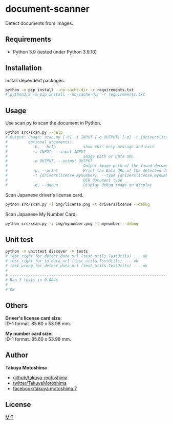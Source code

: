 # document-scanner
Detect documents from images.

## Requirements
- Python 3.9 (tested under Python 3.9.10)

## Installation
Install dependent packages.

```sh
python -m pip install --no-cache-dir -r requirements.txt
# python3.9 -m pip install --no-cache-dir -r requirements.txt
```

## Usage
Use scan.py to scan the document in Python.

```sh
python src/scan.py --help
# Output: usage: scan.py [-h] -i INPUT [-o OUTPUT] [-p] -t {driverslicense,mynumber} [-d]
#         optional arguments:
#           -h, --help            show this help message and exit
#           -i INPUT, --input INPUT
#                                 Image path or Data URL
#           -o OUTPUT, --output OUTPUT
#                                 Output image path of the found document
#           -p, --print           Print the Data URL of the detected document
#           -t {driverslicense,mynumber}, --type {driverslicense,mynumber}
#                                 OCR document type
#           -d, --debug           Display debug image on display
```

Scan Japanese driver's license card.
```sh
python src/scan.py -i img/license.png -t driverslicense --debug
```

Scan Japanese My Number Card.
```sh
python src/scan.py -i img/mynumber.png -t mynumber --debug
```

## Unit test
```sh
python -m unittest discover -v tests
# test_right_for_detect_data_url (test_utils.TestUtils) ... ok
# test_right_for_to_data_url (test_utils.TestUtils) ... ok
# test_wrong_for_detect_data_url (test_utils.TestUtils) ... ok
# 
# ----------------------------------------------------------------------
# Ran 3 tests in 0.004s
# 
# OK
```

## Others
**Driver's license card size:**  
ID-1 format. 85.60 x 53.98 mm.

**My number card size:**  
ID-1 format. 85.60 x 53.98 mm.

## Author
**Takuya Motoshima**

* [github/takuya-motoshima](https://github.com/takuya-motoshima)
* [twitter/TakuyaMotoshima](https://twitter.com/TakuyaMotoshima)
* [facebook/takuya.motoshima.7](https://www.facebook.com/takuya.motoshima.7)

## License

[MIT](LICENSE)